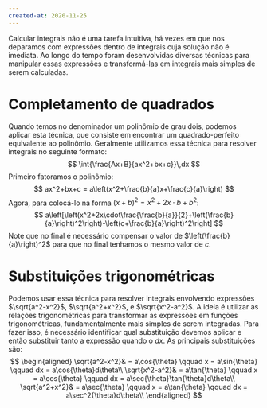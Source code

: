```yaml
---
created-at: 2020-11-25
---
```

Calcular integrais não é uma tarefa intuitiva, há vezes em que nos deparamos com expressões dentro de integrais cuja solução não é imediata. Ao longo do tempo foram desenvolvidas diversas técnicas para manipular essas expressões e transformá-las em integrais mais simples de serem calculadas.

# Completamento de quadrados
Quando temos no denominador um polinômio de grau dois, podemos aplicar esta técnica, que consiste em encontrar um quadrado-perfeito equivalente ao polinômio.
Geralmente utilizamos essa técnica para resolver integrais no seguinte formato:
$$
\int{\frac{Ax+B}{ax^2+bx+c}}\,dx
$$
Primeiro fatoramos o polinômio:
$$
ax^2+bx+c = a\left(x^2+\frac{b}{a}x+\frac{c}{a}\right)
$$
Agora, para colocá-lo na forma $(x+b)^2 = x^2+2x\cdot b+b^2$:
$$
a\left[\left(x^2+2x\cdot\frac{\frac{b}{a}}{2}+\left(\frac{b}{a}\right)^2\right)-\left(c+\frac{b}{a}\right)^2\right]
$$
Note que no final é necessário compensar o valor de $\left(\frac{b}{a}\right)^2$ para que no final tenhamos o mesmo valor de $c$.

# Substituições trigonométricas
Podemos usar essa técnica para resolver integrais envolvendo expressões $\sqrt{a^2-x^2}$, $\sqrt{a^2+x^2}$, e $\sqrt{x^2-a^2}$. A ideia é utilizar as relações trigonométricas para transformar as expressões em funções trigonométricas, fundamentalmente mais simples de serem integradas. Para fazer isso, é necessário identificar qual substituição devemos aplicar e então substituir tanto a expressão quando o $dx$. As principais substituições são:
$$
\begin{aligned}
  \sqrt{a^2-x^2}& = a\cos{\theta} \qquad x = a\sin{\theta} \qquad dx = a\cos{\theta}d\theta\\
  \sqrt{x^2-a^2}& = a\tan{\theta} \qquad x = a\cos{\theta} \qquad dx = a\sec{\theta}\tan{\theta}d\theta\\
  \sqrt{a^2+x^2}& = a\sec{\theta} \qquad x = a\tan{\theta} \qquad dx = a\sec^2{\theta}d\theta\\
\end{aligned}
$$